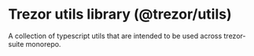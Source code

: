# Trezor utils library (@trezor/utils)

A collection of typescript utils that are intended to be used across trezor-suite monorepo.